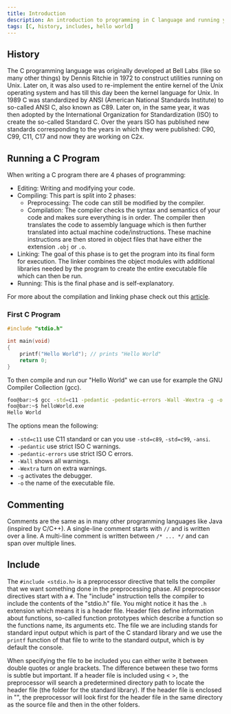 ```yaml
---
title: Introduction
description: An introduction to programming in C language and running your first program.
tags: [C, history, includes, hello world]
---
```


## History

The C programming language was originally developed at Bell Labs (like so many other things) by Dennis Ritchie in 1972 to construct utilities running on Unix. Later on, it was also used to re-implement the entire kernel of the Unix operating system and has till this day been the kernel language for Unix. In 1989 C was standardized by ANSI (American National Standards Institute) to so-called ANSI C, also known as C89. Later on, in the same year, it was then adopted by the International Organization for Standardization (ISO) to create the so-called Standard C. Over the years ISO has published new standards corresponding to the years in which they were published: C90, C99, C11, C17 and now they are working on C2x.

## Running a C Program

When writing a C program there are 4 phases of programming:

- Editing: Writing and modifying your code.
- Compiling: This part is split into 2 phases:
  - Preprocessing: The code can still be modified by the compiler.
  - Compilation: The compiler checks the syntax and semantics of your code and makes sure everything is in order. The compiler then translates the code to assembly language which is then further translated into actual machine code/instructions. These machine instructions are then stored in object files that have either the extension `.obj` or `.o`.
- Linking: The goal of this phase is to get the program into its final form for execution. The linker combines the object modules with additional libraries needed by the program to create the entire executable file which can then be run.
- Running: This is the final phase and is self-explanatory.

For more about the compilation and linking phase check out this [article](https://medium.com/@bdov_/what-happens-when-you-type-gcc-main-c-a4454564e96d).

### First C Program

```c title="helloWorld.c"
#include "stdio.h"

int main(void)
{
    printf("Hello World"); // prints "Hello World"
    return 0;
}
```

To then compile and run our "Hello World" we can use for example the GNU Compiler Collection (gcc).

```bash
foo@bar:~$ gcc -std=c11 -pedantic -pedantic-errors -Wall -Wextra -g -o helloWorld helloWorld.c
foo@bar:~$ helloWorld.exe
Hello World
```

The options mean the following:

- `-std=c11` use C11 standard or can you use `-std=c89`, `-std=c99`, `-ansi`.
- `-pedantic` use strict ISO C warnings.
- `-pedantic-errors` use strict ISO C errors.
- `-Wall` shows all warnings.
- `-Wextra` turn on extra warnings.
- `-g` activates the debugger.
- `-o` the name of the executable file.

## Commenting

Comments are the same as in many other programming languages like Java (inspired by C/C++). A single-line comment starts with `//` and is written over a line. A multi-line comment is written between `/* ... */` and can span over multiple lines.

## Include

The `#include <stdio.h>` is a preprocessor directive that tells the compiler that we want something done in the preprocessing phase. All preprocessor directives start with a `#`. The "include" instruction tells the compiler to include the contents of the "stdio.h" file. You might notice it has the `.h` extension which means it is a header file. Header files define information about functions, so-called function prototypes which describe a function so the functions name, its arguments etc. The file we are including stands for standard input output which is part of the C standard library and we use the `printf` function of that file to write to the standard output, which is by default the console.

When specifying the file to be included you can either write it between double quotes or angle brackets. The difference between these two forms is subtle but important. If a header file is included using < >, the preprocessor will search a predetermined directory path to locate the header file (the folder for the standard library). If the header file is enclosed in "", the preprocessor will look first for the header file in the same directory as the source file and then in the other folders.
